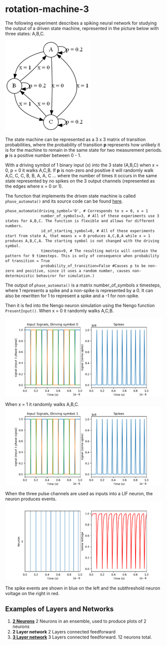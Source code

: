 # rotation-machine-3
The following experiment describes a spiking neural network for studying the output of a driven state machine, represented in the picture below with three states: A,B,C.

![Image of 3 states and their connections](https://github.com/kariefury/rotation-machine-3/blob/main/fig/driven_state_machine.png)

The state machine can be represented as a 3 x 3 matrix of transition probabilities, where the probability of transition **p** represents how unlikely it is for the machine to remain in the same state for two measurement periods. **p** is a positive number between 0 - 1.

With a driving symbol of 1 binary input (x) into the 3 state (A,B,C) when x = 0, p = 0 it walks A,C,B. If **p** is non-zero and positive it will randomly walk A,C, C, C, B, B, A, A, C ... where the number of times it occurs in the same state represented by no spikes on the 3 output channels (represented as the edges where x = 0 or 1).

The function that implements the driven state machine is called `phase_automata()` and its source code can be found [here](https://github.com/kariefury/rotation-machine-3/blob/main/three-phase-rotation-machine.py).
```
phase_automata(driving_symbol='0', # Corresponds to x = 0, x = 1
                number_of_symbols=3, # All of these experiments use 3 states for A,B,C. The function is flexible and allows for different numbers.
                id_of_starting_symbol=0, # All of these experiments start from state A, that means x = 0 produces A,C,B,A while x = 1 produces A,B,C,A. The starting symbol is not changed with the driving symbol.
                timesteps=9, # The resulting matrix will contain the pattern for 9 timesteps. This is only of consequence when probability of transition = True 
                probability_of_transition=False #Causes p to be non-zero and positive, since it uses a random number, causes non-deterministic behaviror for simulation.)
```
                
The output of `phase_automata()` is a matrix number_of_symbols x timesteps, where 1 represents a spike and a non-spike is represented by a 0. It can also be rewritten for 1 to represent a spike and a -1 for non-spike.

Then it is fed into the Nengo neuron simulation using the Nengo function `PresentInput()`.
When x = 0 it randomly walks A,C,B.

![Image of 3 Channels, driving symbol 0](https://github.com/kariefury/rotation-machine-3/blob/main/fig/input_signals_driving_symbol0.png)

When x = 1 it randomly walks A,B,C. 
![Image of 3 Channels, driving symbol 1](https://github.com/kariefury/rotation-machine-3/blob/main/fig/input_signals_driving_symbol1.png)

When the three pulse channels are used as inputs into a LIF neuron, the neuron produces events.
![Image of 1 neuron](https://github.com/kariefury/rotation-machine-3/blob/main/fig/short_time_neuron.png)

The spike events are shown in blue on the left and the subthreshold neuron voltage on the right in red.

## Examples of Layers and Networks
1. **[2 Neurons](https://github.com/kariefury/rotation-machine-3/blob/main/readme-two-neurons.md)** 2 Neurons in an ensemble, used to produce plots of 2 neurons
2. **2 Layer network** 2 Layers connected feedforward
3. **[3 Layer network](https://github.com/kariefury/rotation-machine-3/blob/main/Readme_three_layers.md)** 3 Layers connected feedforward. 12 neurons total.


